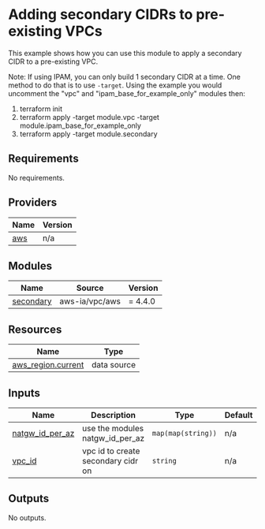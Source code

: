 <!-- BEGIN_TF_DOCS -->
# Adding secondary CIDRs to pre-existing VPCs

This example shows how you can use this module to apply a secondary CIDR to a pre-existing VPC.

Note: If using IPAM, you can only build 1 secondary CIDR at a time. One method to do that is to use `-target`. Using the example you would uncomment the "vpc" and "ipam\_base\_for\_example\_only" modules then:

1. terraform init
1. terraform apply -target module.vpc -target module.ipam\_base\_for\_example\_only
1. terraform apply -target module.secondary

## Requirements

No requirements.

## Providers

| Name | Version |
|------|---------|
| <a name="provider_aws"></a> [aws](#provider\_aws) | n/a |

## Modules

| Name | Source | Version |
|------|--------|---------|
| <a name="module_secondary"></a> [secondary](#module\_secondary) | aws-ia/vpc/aws | = 4.4.0 |

## Resources

| Name | Type |
|------|------|
| [aws_region.current](https://registry.terraform.io/providers/hashicorp/aws/latest/docs/data-sources/region) | data source |

## Inputs

| Name | Description | Type | Default | Required |
|------|-------------|------|---------|:--------:|
| <a name="input_natgw_id_per_az"></a> [natgw\_id\_per\_az](#input\_natgw\_id\_per\_az) | use the modules natgw\_id\_per\_az | `map(map(string))` | n/a | yes |
| <a name="input_vpc_id"></a> [vpc\_id](#input\_vpc\_id) | vpc id to create secondary cidr on | `string` | n/a | yes |

## Outputs

No outputs.
<!-- END_TF_DOCS -->
